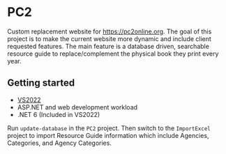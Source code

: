 # PC2
Custom replacement website for https://pc2online.org. The goal of this project is to make the current website more dynamic and include client requested features. The main feature is a
database driven, searchable resource guide to replace/complement the physical book they print every year.

## Getting started
- [VS2022](https://visualstudio.microsoft.com/)
- ASP.NET and web development workload
- .NET 6 (Included in VS2022)

Run ```update-database``` in the ```PC2``` project. Then switch to the ```ImportExcel``` project to import Resource Guide information which include Agencies, Categories, and
Agency Categories.
